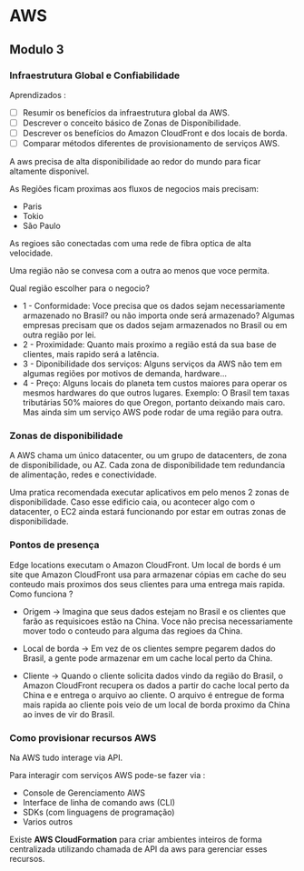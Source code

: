 # AWS

## Modulo 3
### Infraestrutura Global e Confiabilidade

Aprendizados : 
 - [ ] Resumir os benefícios da infraestrutura global da AWS.
 - [ ] Descrever o conceito básico de Zonas de Disponibilidade.
 - [ ] Descrever os benefícios do Amazon CloudFront e dos locais de borda.
 - [ ] Comparar métodos diferentes de provisionamento de serviços AWS.

A aws precisa de alta disponibilidade ao redor do mundo para ficar altamente disponivel.

As Regiões ficam proximas aos fluxos de negocios mais precisam:
 - Paris
 - Tokio
 - São Paulo

As regioes são conectadas com uma rede de fibra optica de alta velocidade.

Uma região não se convesa com a outra ao menos que voce permita.

Qual região escolher para o negocio?
 - 1 - Conformidade: Voce precisa que os dados sejam necessariamente armazenado no Brasil? ou não importa onde será armazenado? Algumas empresas precisam que os dados sejam armazenados no Brasil ou em outra região por lei.
 - 2 - Proximidade: Quanto mais proximo a região está da sua base de clientes, mais rapido será a latência.
 - 3 - Diponibilidade dos serviços: Alguns serviços da AWS não tem em algumas regiões por motivos de demanda, hardware...
- 4 - Preço: Alguns locais do planeta tem custos maiores para operar os mesmos hardwares do que outros lugares. Exemplo: O Brasil tem taxas tributárias 50% maiores do que Oregon, portanto deixando mais caro. Mas ainda sim um serviço AWS pode rodar de uma região para outra.  

### Zonas de disponibilidade 

A AWS chama um único datacenter, ou um grupo de datacenters, de zona de disponibilidade, ou AZ.
Cada zona de disponibilidade tem redundancia  de alimentação, redes e conectividade.  

Uma pratica recomendada executar aplicativos em pelo menos 2 zonas de disponibilidade. Caso esse edificio caia, ou acontecer algo com o datacenter, o EC2 ainda estará funcionando por estar em outras zonas de disponibilidade.
  
### Pontos de presença

Edge locations executam o Amazon CloudFront.
Um local de bords é um site que Amazon CloudFront usa para armazenar cópias em cache do seu conteudo mais proximos dos seus clientes para uma entrega mais rapida.
Como funciona ?

- Origem -> Imagina que seus dados estejam no Brasil e os clientes que farão as requisicoes estão na China. Voce não precisa necessariamente mover todo o conteudo para alguma das regioes da China.

- Local de borda -> Em vez de os clientes sempre pegarem dados do Brasil, a gente pode armazenar em um cache local perto da China.

- Cliente -> Quando o cliente solicita dados vindo da região do Brasil, o Amazon CloudFront recupera os dados a partir do cache local perto da China e e entrega o arquivo ao cliente. O arquivo é entregue de forma mais rapida ao cliente pois veio de um local de borda proximo da China ao inves de vir do Brasil.

### Como provisionar recursos AWS

Na AWS tudo interage via API.

Para interagir com serviços AWS pode-se fazer via :
 - Console de Gerenciamento AWS
 - Interface de linha de comando aws (CLI)
 - SDKs (com linguagens de programação)
 - Varios outros

Existe **AWS CloudFormation** para criar ambientes inteiros de forma centralizada utilizando chamada de API da aws para gerenciar esses recursos.